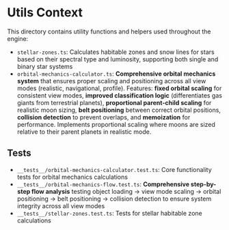 # Utils Context

This directory contains utility functions and helpers used throughout the engine:

- `stellar-zones.ts`: Calculates habitable zones and snow lines for stars based on their spectral type and luminosity, supporting both single and binary star systems
- `orbital-mechanics-calculator.ts`: **Comprehensive orbital mechanics system** that ensures proper scaling and positioning across all view modes (realistic, navigational, profile). Features: **fixed orbital scaling** for consistent view modes, **improved classification logic** (differentiates gas giants from terrestrial planets), **proportional parent-child scaling** for realistic moon sizing, **belt positioning** between correct orbital positions, **collision detection** to prevent overlaps, and **memoization** for performance. Implements proportional scaling where moons are sized relative to their parent planets in realistic mode.

## Tests
- `__tests__/orbital-mechanics-calculator.test.ts`: Core functionality tests for orbital mechanics calculations
- `__tests__/orbital-mechanics-flow.test.ts`: **Comprehensive step-by-step flow analysis** testing object loading → view mode scaling → orbital positioning → belt positioning → collision detection to ensure system integrity across all view modes
- `__tests__/stellar-zones.test.ts`: Tests for stellar habitable zone calculations